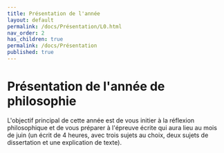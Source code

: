 ```yaml
---
title: Présentation de l'année
layout: default
permalink: /docs/Présentation/L0.html
nav_order: 2
has_children: true
permalink: /docs/Présentation
published: true
---
```


# Présentation de l'année de philosophie

L'objectif principal de cette année est de vous initier à la réflexion philosophique et de vous préparer à l'épreuve écrite qui aura lieu au mois de juin (un écrit de 4 heures, avec trois sujets au choix, deux sujets de dissertation et une explication de texte).  